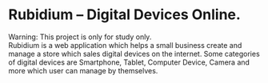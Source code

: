 Rubidium – Digital Devices Online. 
========

Warning: This project is only for study only.<br/>
Rubidium is a web application which helps a small business create and manage a store which sales digital devices on the internet. Some categories of digital devices are Smartphone, Tablet, Computer Device, Camera and more which user can 
manage by themselves.
